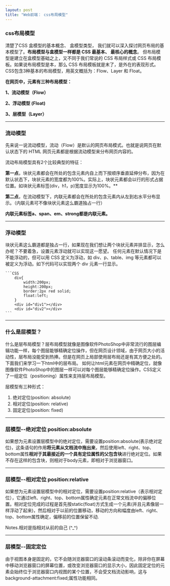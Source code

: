 ```yaml
---
layout: post
title: "Web前端： css布局模型"
---
```




### css布局模型

清楚了CSS 盒模型的基本概念、 盒模型类型， 我们就可以深入探讨网页布局的基本模型了。**布局模型与盒模型一样都是 CSS 最基本、 最核心的概念**。 但布局模型是建立在盒模型基础之上，又不同于我们常说的 CSS 布局样式或 CSS 布局模板。如果说布局模型是本，那么 CSS 布局模板就是末了，是外在的表现形式。 
CSS包含3种基本的布局模型，用英文概括为：Flow、Layer 和 Float。

**在网页中，元素有三种布局模型：**

**1、流动模型（Flow）**

**2、浮动模型 (Float)**

**3、层模型（Layer）**





<hr />



### 流动模型

先来说一说流动模型，流动（Flow）是默认的网页布局模式。也就是说网页在默认状态下的 HTML 网页元素都是根据流动模型来分布网页内容的。

流动布局模型具有2个比较典型的特征：

**第一点**，块状元素都会在所处的包含元素内自上而下按顺序垂直延伸分布，因为在默认状态下，块状元素的宽度都为100%。实际上，块状元素都会以行的形式占据位置。如块状元素标签(div，h1，p)宽度显示为100%。**

**第二点**，在流动模型下，内联元素都会在所处的包含元素内从左到右水平分布显示。（内联元素可不像块状元素这么霸道独占一行）



**内联元素标签a、span、em、strong都是内联元素。**



<hr />

### 浮动模型

块状元素这么霸道都是独占一行，如果现在我们想让两个块状元素并排显示，怎么办呢？不要着急，设置元素浮动就可以实现这一愿望。
任何元素在默认情况下是不能浮动的，但可以用 CSS 定义为浮动，如 div、p、table、img 等元素都可以被定义为浮动。如下代码可以实现两个 div 元素一行显示。

    ​```CSS
        div{
            width:200px;
            height:200px;
            border:2px red solid;
            float:left;
        }
        <div id="div1"></div>
        <div id="div2"></div>
    ​```





<hr />

### 什么是层模型？

什么是层布局模型？层布局模型就像是图像软件PhotoShop中非常流行的图层编辑功能一样，每个图层能够精确定位操作，但在网页设计领域，由于网页大小的活动性，层布局没能受到热捧。但是在网页上局部使用层布局还是有其方便之处的。下面我们来学习一下html中的层布局。
如何让html元素在网页中精确定位，就像图像软件PhotoShop中的图层一样可以对每个图层能够精确定位操作。CSS定义了一组定位（positioning）属性来支持层布局模型。



层模型有三种形式：

1. 绝对定位(position: absolute)
2. 相对定位(position: relative)
3. 固定定位(position: fixed)








<hr />

### 层模型--绝对定位 position:absolute

如果想为元素设置层模型中的绝对定位，需要设置position:absolute(表示绝对定位)，这条语句的作用**将元素从文档流中拖出来**，然后使用left、right、top、bottom属性**相对于其最接近的一个具有定位属性的父包含块**进行绝对定位。如果不存在这样的包含块，则相对于body元素，即相对于浏览器窗口。







<hr />

### 层模型--相对定位 position:relative

如果想为元素设置层模型中的相对定位，需要设置position:relative（表示相对定位），它通过left、right、top、bottom属性确定元素在正常文档流中的偏移位置。相对定位完成的过程是首先按static(float)方式生成一个元素(并且元素像层一样浮动了起来)，然后相对于以前的位置移动，移动的方向和幅度由left、right、top、bottom属性确定，偏移前的位置保留不动.


Notes.相对是指相对从前的自己 (^_^)




<hr />

### 层模型--固定定位

由于视图本身是固定的，它不会随浏览器窗口的滚动条滚动而变化，除非你在屏幕中移动浏览器窗口的屏幕位置，或改变浏览器窗口的显示大小，因此固定定位的元素会始终位于浏览器窗口内视图的某个位置，不会受文档流动影响，这与background-attachment:fixed;属性功能相同。
